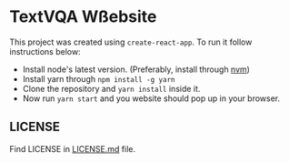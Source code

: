 # TextVQA Wßebsite

This project was created using `create-react-app`. To run it follow instructions below:

- Install node's latest version. (Preferably, install through [nvm](https://github.com/creationix/nvm))
- Install yarn through `npm install -g yarn`
- Clone the repository and `yarn install` inside it.
- Now run `yarn start` and you website should pop up in your browser.


## LICENSE

Find LICENSE in [LICENSE.md](LICENSE.md) file.